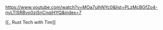 https://www.youtube.com/watch?v=MOa7ulhNYc0&list=PLzMcBGfZo4-nyLTlSRBvo0zjSnCnqjHYQ&index=7

[[_ Rust Tech with Tim]]






